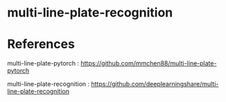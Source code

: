 # multi-line-plate-recognition

# References

multi-line-plate-pytorch : https://github.com/mmchen88/multi-line-plate-pytorch


multi-line-plate-recognition : https://github.com/deeplearningshare/multi-line-plate-recognition
